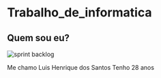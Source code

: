 # Trabalho_de_informatica

## Quem sou eu?

![sprint backlog](https://github.com/Luis180695/Photo/blob/main/IMG_8417.jpg)

Me chamo Luis Henrique dos Santos 
Tenho 28 anos 
